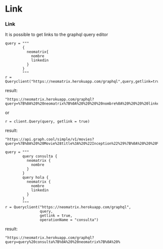 # Link





### Link

It is possible to get links to the graphql query editor

```text
query = """
        {
          neomatrix{
            nombre
            linkedin
          }
        }
        """
r = Queryclient("https://neomatrix.herokuapp.com/graphql",query,getlink=true)
```

result:

```text
"https://neomatrix.herokuapp.com/graphql?query=%7B%0A%20%20neomatrix%7B%0A%20%20%20%20nombre%0A%20%20%20%20linkedin%0A%20%20%7D%0A%7D%0A"
```

or

```text
r = client.Query(query, getlink = true)
```

result:

```text
"https://api.graph.cool/simple/v1/movies?query=%7B%0A%20%20Movie%28title%3A%20%22Inception%22%29%7B%0A%20%20%20%20actors%7B%0A%20%20%20%20%20%20name%0A%20%20%20%20%7D%0A%20%20%7D%0A%7D%0A"
```

```text
query = """
        query consulta {
          neomatrix {
            nombre
          }
        }
        query hola {
          neomatrix {
            nombre
            linkedin
          }
        }
        """
r = Queryclient("https://neomatrix.herokuapp.com/graphql",
                query,
                getlink = true,
                operationName = "consulta")
```

result:

```text
"https://neomatrix.herokuapp.com/graphql?query=query%20consulta%7B%0A%20%20neomatrix%7B%0A%20%
```

